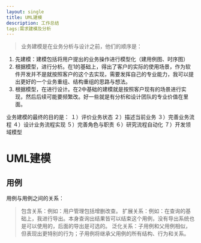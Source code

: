 ```yaml
---
layout: single
title: UML建模
description: 工作总结
tags:需求建模及分析 
---
```


>业务建模是在业务分析与设计之前，他们的顺序是：
1. 先建模：建模包括将用户提出的业务操作进行模型化（建用例图、时序图）
2. 根据模型，进行分析。在1的基础上，得出了客户的实际的使用场景，作为软件开发并不是就按照客户的这个去实现，需要发挥自己的专业能力，我可以提出更好的一个业务重组、结构重组的思路与想法。
3. 根据模型，在进行设计。在2中基础的建模就是按照客户现有的场景进行实现，然后后续可能要频繁改。好一些就是有分析和设计团队的专业价值在里面。

业务建模的最终的目的是：
１）评价业务状态
２）描述当前业务
３）完善业务流程
４）设计业务流程实现
５）完善角色与职责
６）研究流程自动化
７）开发领域模型


# UML建模


## 用例
用例与用例之间的关系：
>包含关系：例如：用户管理包括增删改查。
扩展关系：例如：在查询的基础上，我进行导出。本身查询出结果皆可以结束这个用例，没有导出系统也是可以使用的，后面的导出是可选的。
泛化关系：子用例和父用例相似，但表现出更特别的行为；子用例将继承父用例的所有结构、行为和关系。





